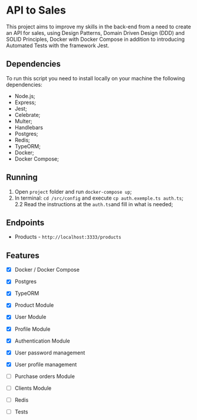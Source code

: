 # API to Sales

This project aims to improve my skills in the back-end from a need to create an API for sales, using Design Patterns, Domain Driven Design (DDD) and SOLID Principles, Docker with Docker Compose in addition to introducing Automated Tests with the framework Jest.

## Dependencies

To run this script you need to install locally on your machine the following dependencies:

- Node.js;
- Express;
- Jest;
- Celebrate;
- Multer;
- Handlebars
- Postgres;
- Redis;
- TypeORM;
- Docker;
- Docker Compose;

## Running

1. Open `project` folder and run `docker-compose up`;
2. In terminal: `cd /src/config` and execute `cp auth.exemple.ts auth.ts`;
2.2 Read the instructions at the `auth.ts`and fill in what is needed;

## Endpoints

- Products - `http://localhost:3333/products`

## Features

- [x] Docker / Docker Compose
- [x] Postgres
- [x] TypeORM
- [x] Product Module
- [x] User Module
- [x] Profile Module
- [x] Authentication Module
- [x] User password management
- [x] User profile management
- [ ] Purchase orders Module
- [ ] Clients Module
- [ ] Redis
- [ ] Tests

